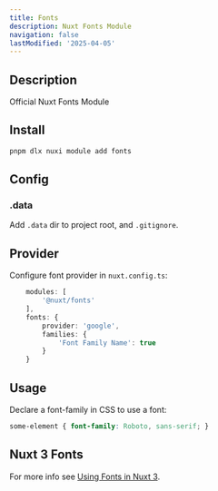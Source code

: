 ```yaml
---
title: Fonts
description: Nuxt Fonts Module
navigation: false
lastModified: '2025-04-05'
---
```


## Description

Official Nuxt Fonts Module

## Install

```bash
pnpm dlx nuxi module add fonts
```

## Config

### .data

Add `.data` dir to project root, and `.gitignore`.

## Provider

Configure font provider in `nuxt.config.ts`:

```ts
    modules: [
        '@nuxt/fonts'
    ],
    fonts: {
        provider: 'google',
        families: {
            'Font Family Name': true
        }
    }
```

## Usage

Declare a font-family in CSS to use a font:

```css
some-element { font-family: Roboto, sans-serif; }
```

## Nuxt 3 Fonts

For more info see [Using Fonts in Nuxt 3](../../fonts).
